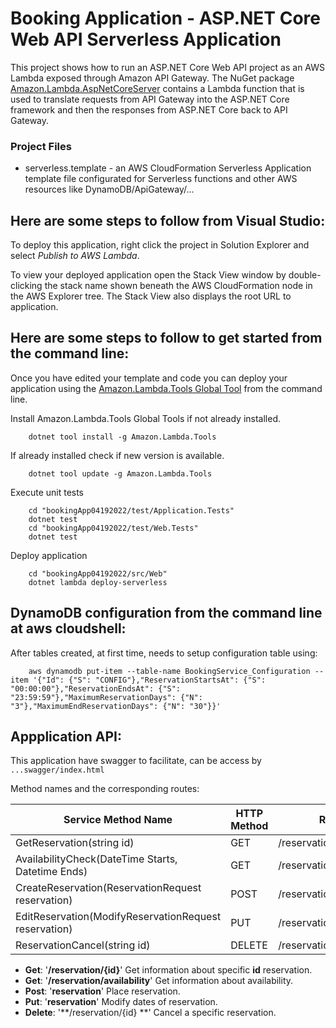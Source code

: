 # Booking Application - ASP.NET Core Web API Serverless Application

This project shows how to run an ASP.NET Core Web API project as an AWS Lambda exposed through Amazon API Gateway. The NuGet package [Amazon.Lambda.AspNetCoreServer](https://www.nuget.org/packages/Amazon.Lambda.AspNetCoreServer) contains a Lambda function that is used to translate requests from API Gateway into the ASP.NET Core framework and then the responses from ASP.NET Core back to API Gateway.


### Project Files ###

* serverless.template - an AWS CloudFormation Serverless Application template file configurated for Serverless functions and other AWS resources like DynamoDB/ApiGateway/...

## Here are some steps to follow from Visual Studio:

To deploy this application, right click the project in Solution Explorer and select *Publish to AWS Lambda*.

To view your deployed application open the Stack View window by double-clicking the stack name shown beneath the AWS CloudFormation node in the AWS Explorer tree. The Stack View also displays the root URL to application.

## Here are some steps to follow to get started from the command line:

Once you have edited your template and code you can deploy your application using the [Amazon.Lambda.Tools Global Tool](https://github.com/aws/aws-extensions-for-dotnet-cli#aws-lambda-amazonlambdatools) from the command line.

Install Amazon.Lambda.Tools Global Tools if not already installed.
```
    dotnet tool install -g Amazon.Lambda.Tools
```

If already installed check if new version is available.
```
    dotnet tool update -g Amazon.Lambda.Tools
```

Execute unit tests
```
    cd "bookingApp04192022/test/Application.Tests"
    dotnet test
    cd "bookingApp04192022/test/Web.Tests"
    dotnet test
```

Deploy application
```
    cd "bookingApp04192022/src/Web"
    dotnet lambda deploy-serverless
```

## DynamoDB configuration from the command line at aws cloudshell:

After tables created, at first time, needs to setup configuration table using:
```
    aws dynamodb put-item --table-name BookingService_Configuration --item '{"Id": {"S": "CONFIG"},"ReservationStartsAt": {"S": "00:00:00"},"ReservationEndsAt": {"S": "23:59:59"},"MaximumReservationDays": {"N": "3"},"MaximumEndReservationDays": {"N": "30"}}'
```

## Appplication API:

This application have swagger to facilitate, can be access by ```...swagger/index.html```

Method names and the corresponding routes:

| Service Method Name                                   | HTTP Method | Route                      |
| ----------------------------------------------------- | ----------- | -------------------------- |
| GetReservation(string id)                             | GET         | /reservation/{id}          |
| AvailabilityCheck(DateTime Starts, Datetime Ends)     | GET         | /reservation/availability  |
| CreateReservation(ReservationRequest reservation)     | POST        | /reservation               |
| EditReservation(ModifyReservationRequest reservation) | PUT         | /reservation               |
| ReservationCancel(string id)                          | DELETE      | /reservation/{id}          |


- **Get**: '**/reservation/{id}**' Get information about specific **id** reservation.
- **Get**: '**/reservation/availability**' Get information about availability.
- **Post**: '**reservation**' Place reservation.
- **Put**: '**reservation**' Modify dates of reservation.
- **Delete**: '**/reservation/{id} **' Cancel a specific reservation.
